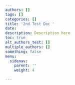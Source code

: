 ```yaml
---
authors: []
tags: []
categories: []
title: '2nd Test Doc '
date: 
description: Description here
toc: true
alt_authors_test: []
multiple_authors: []
something: false
menu:
  sidenav:
    parent: ''
    weight: 4

---
```

